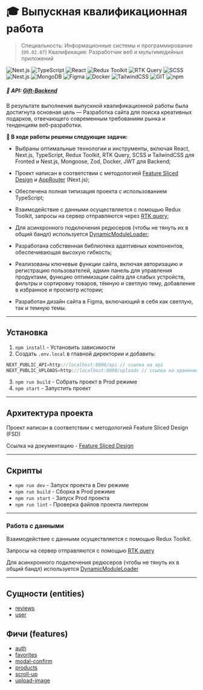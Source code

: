 # 🎓 Выпускная квалификационная работа

> Специальность: Информационные системы и программирование (`09.02.07`)
> Квалификация: Разработчик веб и мультимедийных приложений

![Next.js](https://img.shields.io/badge/Next.js-000?logo=nextdotjs&logoColor=fff&style=for-the-badge)
![TypeScript](https://img.shields.io/badge/TypeScript-007ACC?style=for-the-badge&logo=typescript&logoColor=white)
![React](https://img.shields.io/badge/React-20232A?style=for-the-badge&logo=react&logoColor=61DAFB)
![Redux Toolkit](https://img.shields.io/badge/Redux_Toolkit-593D88?style=for-the-badge&logo=redux&logoColor=white)
![RTK Query](https://img.shields.io/badge/RTK_Query-593D88?style=for-the-badge&logo=rtk&logoColor=white)
![SCSS](https://img.shields.io/badge/Scss-CC6699?style=for-the-badge&logo=sass&logoColor=white)
![Nest.js](https://img.shields.io/badge/nest.js-%23DD0031.svg?&style=for-the-badge&logo=nestjs&logoColor=white)
![MongoDB](https://img.shields.io/badge/MongoDB-4EA94B?style=for-the-badge&logo=mongodb&logoColor=white)
![Figma](https://img.shields.io/badge/Figma-F24E1E?style=for-the-badge&logo=figma&logoColor=white)
![Docker](https://img.shields.io/badge/docker-%230db7ed.svg?style=for-the-badge&logo=docker&logoColor=white)
![TailwindCSS](https://img.shields.io/badge/Tailwind_CSS-38B2AC?style=for-the-badge&logo=tailwind-css&logoColor=white)
![GIT](https://img.shields.io/badge/GIT-E44C30?style=for-the-badge&logo=git&logoColor=white)
![npm](https://img.shields.io/badge/npm-CB3837?style=for-the-badge&logo=npm&logoColor=white)

##### 🔗 API: [Gift-Backend](https://github.com/MarkMelior/Gift-Backend)

В результате выполнения выпускной квалификационной работы была достигнута основная цель — Разработка сайта для поиска креативных подарков, отвечающего современным требованиям рынка и тенденциям веб-разработки.

**📌 В ходе работы решены следующие задачи:**

- Выбраны оптимальные технологии и инструменты, включая React, Next.js, TypeScript, Redux Toolkit, RTK Query, SCSS и TailwindCSS для Fronted и Nest.js, Mongoose, Zod, Docker, JWT для Backend;

- Проект написан в соответствии с методологией [Feature Sliced Design](https://feature-sliced.design/docs) и [AppRouter](https://nextjs.org/docs/app) (Next.js);

- Обеспечена полная типизация проекта с использованием TypeScript;

- Взаимодействие с данными осуществляется с помощью Redux Toolkit, запросы на сервер отправляются через [RTK query](/src/shared/api/rtkApi.ts);

- Для асинхронного подключения редюсеров (чтобы не тянуть их в общий бандл) используется [DynamicModuleLoader](/src/shared/lib/components/dynamic-module-loader/dynamic-module-loader.tsx);

- Разработана собственная библиотека адаптивных компонентов, обеспечивающая высокую гибкость;

- Реализованы ключевые функции сайта, включая авторизацию и регистрацию пользователей, админ панель для управления продуктами, функцию оптимизации сайта для слабых устройств, фильтры и сортировку товаров, тёмную и светлую тему, добавление в избранное и просмотр истории;

- Разработан дизайн сайта в Figma, включающий в себя как светлую, так и темную темы.

---

## Установка

1. `npm install` - Установить зависимости
2. Создать `.env.local` в главной директории и добавить:

```js
NEXT_PUBLIC_API=http://localhost:8000/api // ссылка на api
NEXT_PUBLIC_UPLOADS=http://localhost:8000/uploads // ссылка на хранение данных
```

3. `npm run build` - Собрать проект в Prod режиме
4. `npm start` - Запустить проект

---

## Архитектура проекта

Проект написан в соответствии с методологией Feature Sliced Design (FSD)

Ссылка на документацию - [Feature Sliced Design](https://feature-sliced.design/docs)

---

## Скрипты

- `npm run dev` - Запуск проекта в Dev режиме
- `npm run build` - Сборка в Prod режиме
- `npm run start` - Запуск Prod проекта
- `npm run lint` - Проверка файлов проекта линтером

---

### Работа с данными

Взаимодействие с данными осуществляется с помощью Redux Toolkit.

<!-- По возможности переиспользуемые сущности необходимо нормализовать с помощью EntityAdapter -->

Запросы на сервер отправляются с помощью [RTK query](/src/shared/api/rtkApi.ts)

Для асинхронного подключения редюсеров (чтобы не тянуть их в общий бандл) используется [DynamicModuleLoader](/src/shared/lib/components/dynamic-module-loader/dynamic-module-loader.tsx)

---

## Сущности (entities)

- [reviews](/src/entities/reviews)
- [user](/src/entities/user)

## Фичи (features)

- [auth](/src/features/auth)
- [favorites](/src/features/favorites)
- [modal-confirm](/src/features/modal-confirm)
- [products](/src/features/products)
- [scroll-up](/src/features/scroll-up)
- [upload-image](/src/features/upload-image)
